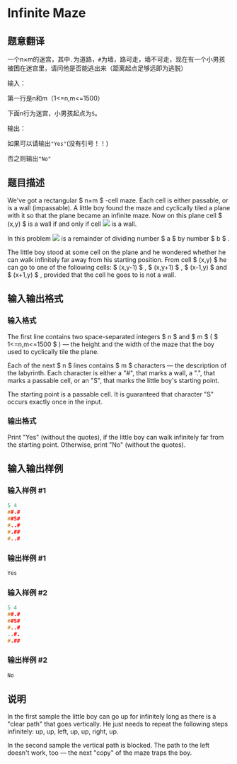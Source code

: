 # Infinite Maze

## 题意翻译

一个n×m的迷宫，其中```.```为道路，```#```为墙，路可走，墙不可走，现在有一个小男孩被困在迷宫里，请问他是否能逃出来（距离起点足够远即为逃脱）

输入：

第一行是n和m（1<=n,m<=1500）

下面n行为迷宫，小男孩起点为```S```。

输出：

如果可以请输出```"Yes"```(没有引号！！)

否之则输出```"No"```

## 题目描述

We've got a rectangular $ n×m $ -cell maze. Each cell is either passable, or is a wall (impassable). A little boy found the maze and cyclically tiled a plane with it so that the plane became an infinite maze. Now on this plane cell $ (x,y) $ is a wall if and only if cell ![](https://cdn.luogu.com.cn/upload/vjudge_pic/CF196B/90d712000eb85a8bfa2ea0243ba4ea17c7b21954.png) is a wall.

In this problem ![](https://cdn.luogu.com.cn/upload/vjudge_pic/CF196B/8f971526abdeb0e01a924ce3de8c76d38e0d2bfd.png) is a remainder of dividing number $ a $ by number $ b $ .

The little boy stood at some cell on the plane and he wondered whether he can walk infinitely far away from his starting position. From cell $ (x,y) $ he can go to one of the following cells: $ (x,y-1) $ , $ (x,y+1) $ , $ (x-1,y) $ and $ (x+1,y) $ , provided that the cell he goes to is not a wall.

## 输入输出格式

### 输入格式

The first line contains two space-separated integers $ n $ and $ m $ ( $ 1<=n,m<=1500 $ ) — the height and the width of the maze that the boy used to cyclically tile the plane.

Each of the next $ n $ lines contains $ m $ characters — the description of the labyrinth. Each character is either a "\#", that marks a wall, a ".", that marks a passable cell, or an "S", that marks the little boy's starting point.

The starting point is a passable cell. It is guaranteed that character "S" occurs exactly once in the input.

### 输出格式

Print "Yes" (without the quotes), if the little boy can walk infinitely far from the starting point. Otherwise, print "No" (without the quotes).

## 输入输出样例

### 输入样例 #1

```cpp
5 4
##.#
##S#
#..#
#.##
#..#

```
### 输出样例 #1

```cpp
Yes

```
### 输入样例 #2

```cpp
5 4
##.#
##S#
#..#
..#.
#.##

```
### 输出样例 #2

```cpp
No

```
## 说明

In the first sample the little boy can go up for infinitely long as there is a "clear path" that goes vertically. He just needs to repeat the following steps infinitely: up, up, left, up, up, right, up.

In the second sample the vertical path is blocked. The path to the left doesn't work, too — the next "copy" of the maze traps the boy.


